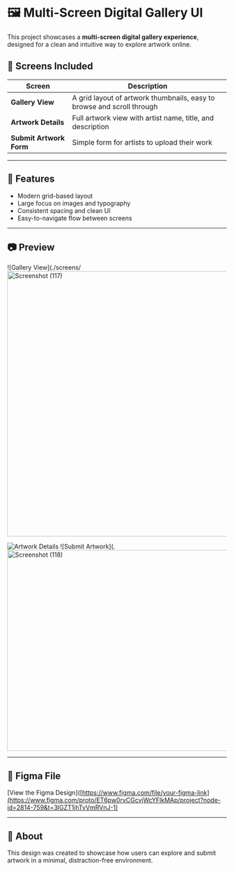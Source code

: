 # 🖼️ Multi-Screen Digital Gallery UI

This project showcases a **multi-screen digital gallery experience**, designed for a clean and intuitive way to explore artwork online.

## 📸 Screens Included
| Screen | Description |
|-------|-------------|
| **Gallery View** | A grid layout of artwork thumbnails, easy to browse and scroll through |
| **Artwork Details** | Full artwork view with artist name, title, and description |
| **Submit Artwork Form** | Simple form for artists to upload their work |

---

## 🧩 Features
- Modern grid-based layout
- Large focus on images and typography
- Consistent spacing and clean UI
- Easy-to-navigate flow between screens

---

## 📷 Preview
![Gallery View](./screens/<img width="963" height="608" alt="Screenshot (117)" src="https://github.com/user-attachments/assets/4f001f91-af8d-4bb6-b5ca-34095c1a3b88" />

![Artwork Details](./screens/artwork-details.png)
![Submit Artwork](.<img width="725" height="460" alt="Screenshot (118)" src="https://github.com/user-attachments/assets/5651f83f-b20a-4fa4-86cd-a6b95f3f34e9" />


---

## 🔗 Figma File
[View the Figma Design]([https://www.figma.com/file/your-figma-link](https://www.figma.com/proto/ET6pw0rvCGcvjWcYFlkMAp/project?node-id=2814-759&t=3IGZT1jhTvVmRVnJ-1)

---

## 📜 About
This design was created to showcase how users can explore and submit artwork in a minimal, distraction-free environment.
